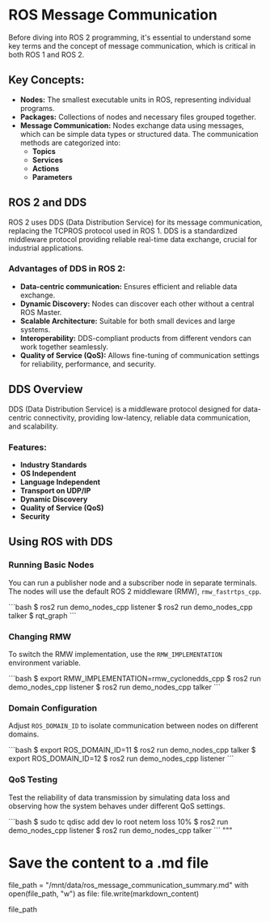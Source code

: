 # ROS Message Communication

Before diving into ROS 2 programming, it's essential to understand some key terms and the concept of message communication, which is critical in both ROS 1 and ROS 2.

## Key Concepts:
- **Nodes:** The smallest executable units in ROS, representing individual programs.
- **Packages:** Collections of nodes and necessary files grouped together.
- **Message Communication:** Nodes exchange data using messages, which can be simple data types or structured data. The communication methods are categorized into:
  - **Topics**
  - **Services**
  - **Actions**
  - **Parameters**

## ROS 2 and DDS

ROS 2 uses DDS (Data Distribution Service) for its message communication, replacing the TCPROS protocol used in ROS 1. DDS is a standardized middleware protocol providing reliable real-time data exchange, crucial for industrial applications.

### Advantages of DDS in ROS 2:
- **Data-centric communication:** Ensures efficient and reliable data exchange.
- **Dynamic Discovery:** Nodes can discover each other without a central ROS Master.
- **Scalable Architecture:** Suitable for both small devices and large systems.
- **Interoperability:** DDS-compliant products from different vendors can work together seamlessly.
- **Quality of Service (QoS):** Allows fine-tuning of communication settings for reliability, performance, and security.

## DDS Overview

DDS (Data Distribution Service) is a middleware protocol designed for data-centric connectivity, providing low-latency, reliable data communication, and scalability.

### Features:
- **Industry Standards**
- **OS Independent**
- **Language Independent**
- **Transport on UDP/IP**
- **Dynamic Discovery**
- **Quality of Service (QoS)**
- **Security**

## Using ROS with DDS

### Running Basic Nodes
You can run a publisher node and a subscriber node in separate terminals. The nodes will use the default ROS 2 middleware (RMW), `rmw_fastrtps_cpp`.

\`\`\`bash
$ ros2 run demo_nodes_cpp listener
$ ros2 run demo_nodes_cpp talker
$ rqt_graph
\`\`\`

### Changing RMW
To switch the RMW implementation, use the `RMW_IMPLEMENTATION` environment variable.

\`\`\`bash
$ export RMW_IMPLEMENTATION=rmw_cyclonedds_cpp
$ ros2 run demo_nodes_cpp listener
$ ros2 run demo_nodes_cpp talker
\`\`\`

### Domain Configuration
Adjust `ROS_DOMAIN_ID` to isolate communication between nodes on different domains.

\`\`\`bash
$ export ROS_DOMAIN_ID=11
$ ros2 run demo_nodes_cpp talker
$ export ROS_DOMAIN_ID=12
$ ros2 run demo_nodes_cpp listener
\`\`\`

### QoS Testing
Test the reliability of data transmission by simulating data loss and observing how the system behaves under different QoS settings.

\`\`\`bash
$ sudo tc qdisc add dev lo root netem loss 10%
$ ros2 run demo_nodes_cpp listener
$ ros2 run demo_nodes_cpp talker
\`\`\`
"""

# Save the content to a .md file
file_path = "/mnt/data/ros_message_communication_summary.md"
with open(file_path, "w") as file:
    file.write(markdown_content)

file_path
